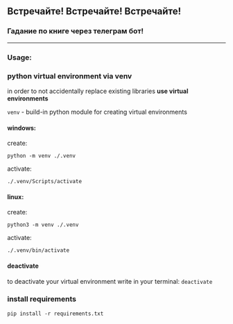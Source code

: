 ## Встречайте! Встречайте! Встречайте! 
### Гадание по книге через телеграм бот!
---
### Usage:

### python virtual environment via venv 
in order to not accidentally replace existing libraries **use virtual environments**

`venv` - build-in python module for creating virtual environments

#### windows:
create:

`python -m venv ./.venv`

activate:

`./.venv/Scripts/activate ` 

#### linux:
create:

`python3 -m venv ./.venv`

activate:

`./.venv/bin/activate`

#### deactivate
to deactivate your virtual environment write in your terminal:
`deactivate`

### install requirements

```pip install -r requirements.txt```
